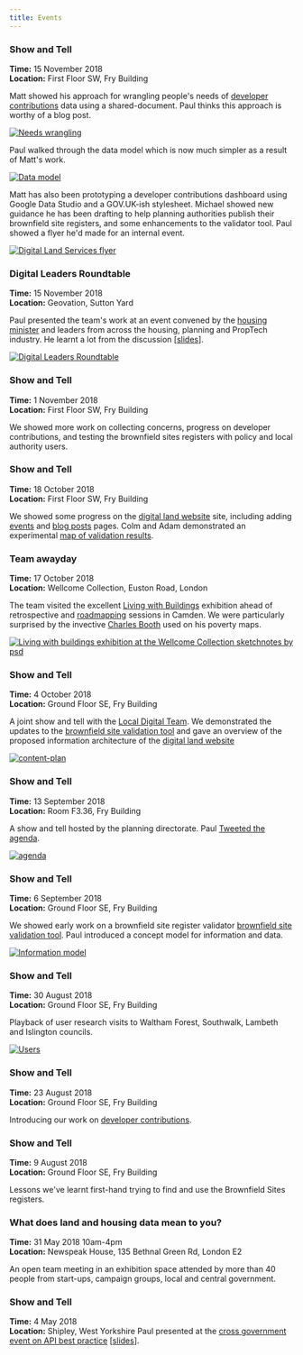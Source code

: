 ```yaml
---
title: Events
---
```


### Show and Tell
**Time:** 15 November 2018  
**Location:** First Floor SW, Fry Building

Matt showed his approach for wrangling people's needs of [developer contributions](/project/developer-contributions) data using a shared-document. Paul thinks this approach is worthy of a blog post.

<a href="https://www.flickr.com/photos/psd/45180076944/" title="Needs wrangling"><img src="https://farm5.staticflickr.com/4869/45180076944_6cb0492714_c.jpg" alt="Needs wrangling"></a>

Paul walked through the data model which is now much simpler as a result of Matt's work.

<a href="https://www.flickr.com/photos/psd/45138775504/" title="Data model"><img src="https://farm5.staticflickr.com/4903/45138775504_c9aebaba6b_c.jpg" alt="Data model"></a>

Matt has also been prototyping a developer contributions dashboard using Google Data Studio and a GOV.UK-ish stylesheet. Michael showed new guidance he has been drafting to help planning authorities publish their brownfield site registers, and some enhancements to the validator tool. Paul showed a flyer he'd made for an internal event.

<a href="https://www.flickr.com/photos/psd/44088045760/" title="Digital Land Services flyer"><img src="https://farm5.staticflickr.com/4895/44088045760_a158158759_c.jpg" alt="Digital Land Services flyer"></a>

### Digital Leaders Roundtable
**Time:** 15 November 2018  
**Location:** Geovation, Sutton Yard

Paul presented the team's work at an event convened by the [housing minister](https://www.gov.uk/government/ministers/minister-of-state-minister-for-housing) and leaders from across the housing, planning and PropTech industry. He learnt a lot from the discussion [[slides](https://docs.google.com/presentation/d/1RdT7Z8wvPGyfTTD8_7fXIRJ6OatA9GnBl2zbmi0OfTY/edit?usp=sharing)].

<a href="https://www.flickr.com/photos/psd/44991609315/" title="Digital Leaders Roundtable"><img src="https://farm5.staticflickr.com/4847/44991609315_be138a1284_c.jpg" alt="Digital Leaders Roundtable"></a>

### Show and Tell
**Time:** 1 November 2018  
**Location:** First Floor SW, Fry Building

We showed more work on collecting concerns, progress on developer contributions, and testing the brownfield sites registers with policy and local authority users.

### Show and Tell
**Time:** 18 October 2018  
**Location:** First Floor SW, Fry Building

We showed some progress on the [digital land website](https://digital-land.github.io/) site, including adding [events](/event) and [blog posts](/blog-post) pages. Colm and Adam demonstrated an experimental [map of validation results](https://brownfield-sites-validator.cloudapps.digital/results/map).

### Team awayday
**Time:** 17 October 2018  
**Location:** Wellcome Collection, Euston Road, London

The team visited the excellent <a href="https://wellcomecollection.org/exhibitions/Wk4sPSQAACcANwrX">Living with Buildings</a> exhibition ahead of retrospective and <a href="http://www.jamiearnold.com/blog/2014/07/22/seven-questions-to-build-a-roadmap">roadmapping</a> sessions in Camden. We were particularly surprised by the invective <a href="https://en.wikipedia.org/wiki/Charles_Booth_(social_reformer)">Charles Booth</a> used on his poverty maps. 

<a href="https://www.flickr.com/photos/psd/45382997651/" title="Living with buildings exhibition at the Wellcome Collection sketchnotes by psd"><img src="https://farm2.staticflickr.com/1940/45382997651_b9853d331e_z.jpg" alt="Living with buildings exhibition at the Wellcome Collection sketchnotes by psd"></a>

### Show and Tell
**Time:** 4 October 2018  
**Location:** Ground Floor SE, Fry Building

A joint show and tell with the <a href="https://mhclgdigital.blog.gov.uk/category/local-digital-team/">Local Digital Team</a>. We demonstrated the updates to the [brownfield site validation tool](https://digital-land.github.io/project/brownfield-sites/) and gave an overview of the proposed information architecture of the [digital land website](https://digital-land.github.io/)

<a href="https://www.flickr.com/photos/psd/44683395594/in/dateposted-ff/" title="content-plan"><img src="https://farm2.staticflickr.com/1902/44683395594_6057937641_z.jpg" alt="content-plan"></a>

### Show and Tell
**Time:** 13 September 2018  
**Location:** Room F3.36, Fry Building

A show and tell hosted by the planning directorate. Paul <a href="https://twitter.com/psd/status/1040230532372684800">Tweeted the agenda</a>.

<a href="https://twitter.com/psd/status/1040230532372684800"><img src="https://pbs.twimg.com/media/Dm-j79ZW4AUNwdI.jpg" alt="agenda"></a>

### Show and Tell
**Time:** 6 September 2018  
**Location:** Ground Floor SE, Fry Building

We showed early work on a brownfield site register validator [brownfield site validation tool](https://digital-land.github.io/project/brownfield-sites/). Paul introduced a concept model for information and data.

<a href="https://www.flickr.com/photos/psd/43579359315/in/dateposted-ff/" title="Information model"><img src="https://farm2.staticflickr.com/1862/43579359315_de55e2bbc6_z.jpg" alt="Information model"></a>

### Show and Tell
**Time:** 30 August 2018  
**Location:** Ground Floor SE, Fry Building

Playback of user research visits to Waltham Forest, Southwalk, Lambeth and Islington councils.

<a href="https://www.flickr.com/photos/psd/45180284194/" title="Users"><img src="https://farm5.staticflickr.com/4849/45180284194_cbc2f44d1f_c.jpg" alt="Users"></a>

### Show and Tell
**Time:** 23 August 2018  
**Location:** Ground Floor SE, Fry Building

Introducing our work on [developer contributions](/project/developer-contributions).

### Show and Tell
**Time:** 9 August 2018  
**Location:** Ground Floor SE, Fry Building

Lessons we've learnt first-hand trying to find and use the Brownfield Sites registers.

### What does land and housing data mean to you?  
**Time:** 31 May 2018 10am-4pm  
**Location:** Newspeak House, 135 Bethnal Green Rd, London E2

An open team meeting in an exhibition space attended by more than 40 people from start-ups, campaign groups, local and central government.

### Show and Tell
**Time:** 4 May 2018  
**Location:** Shipley, West Yorkshire
Paul presented at the <a href="https://gdstechnology.blog.gov.uk/2018/05/04/developing-api-best-practice-with-the-cross-government-community/">cross government event on API best practice</a> [<a href="https://docs.google.com/presentation/d/1xB5zjOkJyOdwMJChoXwR_hbFvUoImoYlzCg4xuZjrck/edit?usp=sharing">slides</a>].
